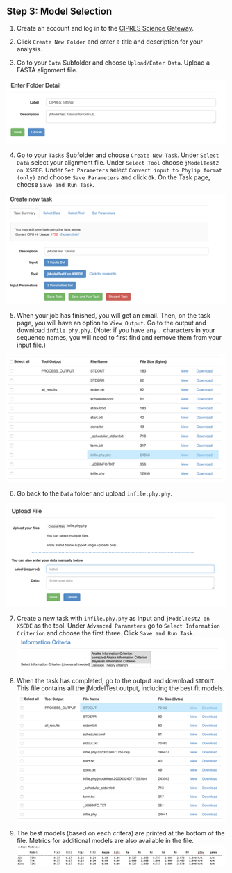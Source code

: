 ## Step 3: Model Selection 

1. Create an account and log in to the [CIPRES Science Gateway](https://www.phylo.org/portal2/login!input.action).

2. Click `Create New Folder` and enter a title and description for your analysis.

3. Go to your `Data` Subfolder and choose `Upload/Enter Data`. Upload a FASTA alignment file.

![img1](/images/img1.png)

4. Go to your `Tasks` Subfolder and choose `Create New Task`. Under `Select Data` select your alignment file. Under `Select Tool` 
choose `jModelTest2 on XSEDE`. Under `Set Parameters` select `Convert input to Phylip format (only)` and choose `Save Parameters` and click `Ok`. On the Task page, choose `Save and Run Task`.

![img2](/images/img2.png)

5. When your job has finished, you will get an email. Then, on the task page, you will have an option to `View Output`. Go to the output 
and download `infile.phy.phy`. (Note: if you have any `.` characters in your sequence names, you will need to first find and remove them from your input file.)

![img3](/images/img3.png)

6. Go back to the `Data` folder and upload `infile.phy.phy`. 

![img4](/images/img4.png)

7. Create a new task with `infile.phy.phy` as input and `jModelTest2 on XSEDE` as the tool. Under `Advanced Parameters` go to `Select Information Criterion` and choose the first three. Click `Save and Run Task`. 
![img6](/images/img6.png)

8. When the task has completed, go to the output and download `STDOUT`. This file contains all the jModelTest output, including the best fit models.
![img7](/images/img7.png)

9. The best models (based on each critera) are printed at the bottom of the file. Metrics for additional models are also available in the file. 
![img8](/images/img8.png)

